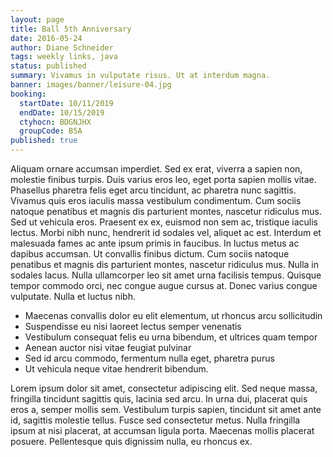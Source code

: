 ```yaml
---
layout: page
title: Ball 5th Anniversary
date: 2016-05-24
author: Diane Schneider
tags: weekly links, java
status: published
summary: Vivamus in vulputate risus. Ut at interdum magna.
banner: images/banner/leisure-04.jpg
booking:
  startDate: 10/11/2019
  endDate: 10/15/2019
  ctyhocn: BDGNJHX
  groupCode: B5A
published: true
---
```

Aliquam ornare accumsan imperdiet. Sed ex erat, viverra a sapien non, molestie finibus turpis. Duis varius eros leo, eget porta sapien mollis vitae. Phasellus pharetra felis eget arcu tincidunt, ac pharetra nunc sagittis. Vivamus quis eros iaculis massa vestibulum condimentum. Cum sociis natoque penatibus et magnis dis parturient montes, nascetur ridiculus mus. Sed ut vehicula eros. Praesent ex ex, euismod non sem ac, tristique iaculis lectus. Morbi nibh nunc, hendrerit id sodales vel, aliquet ac est. Interdum et malesuada fames ac ante ipsum primis in faucibus. In luctus metus ac dapibus accumsan.
Ut convallis finibus dictum. Cum sociis natoque penatibus et magnis dis parturient montes, nascetur ridiculus mus. Nulla in sodales lacus. Nulla ullamcorper leo sit amet urna facilisis tempus. Quisque tempor commodo orci, nec congue augue cursus at. Donec varius congue vulputate. Nulla et luctus nibh.

* Maecenas convallis dolor eu elit elementum, ut rhoncus arcu sollicitudin
* Suspendisse eu nisi laoreet lectus semper venenatis
* Vestibulum consequat felis eu urna bibendum, et ultrices quam tempor
* Aenean auctor nisi vitae feugiat pulvinar
* Sed id arcu commodo, fermentum nulla eget, pharetra purus
* Ut vehicula neque vitae hendrerit bibendum.

Lorem ipsum dolor sit amet, consectetur adipiscing elit. Sed neque massa, fringilla tincidunt sagittis quis, lacinia sed arcu. In urna dui, placerat quis eros a, semper mollis sem. Vestibulum turpis sapien, tincidunt sit amet ante id, sagittis molestie tellus. Fusce sed consectetur metus. Nulla fringilla ipsum at nisi placerat, at accumsan ligula porta. Maecenas mollis placerat posuere. Pellentesque quis dignissim nulla, eu rhoncus ex.
